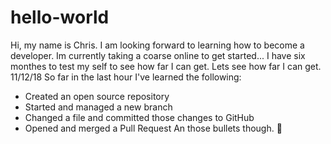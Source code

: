 # hello-world

Hi, my name is Chris. I am looking forward to learning how to become a developer. Im currently taking a coarse online to get started... I have six monthes to test my self to see how far I can get. Lets see how far I can get. 
11/12/18 So far in the last hour I've learned the following:

* Created an open source repository
* Started and managed a new branch
* Changed a file and committed those changes to GitHub
* Opened and merged a Pull Request
 An those bullets though. 
